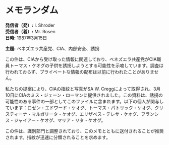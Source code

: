 # メモランダム

**発信者（発）:** I. Shroder  
**受信者（着）:** Mr. Rosen  
**日時:** 1987年3月15日  

**主題:** ベネズエラ共産党、CIA、内部安全、誘拐  

この件は、CIAから受け取った情報に関連しており、ベネズエラ共産党がCIA職員トーマス・ケオグの子供を誘拐しようとする可能性を示唆しています。調査は行われておらず、プライベートな情報の配布は以前に行われたことがありません。

私たちの提案により、CIAの指紋と写真がSA W. Creggによって取得され、3月10日にCIAのミス・ジェーン・ローマンに提供されました。この資料は、誘拐の可能性のある事件の一部としてこのファイルに含まれます。以下の個人が関与しています：ロゼン・エドワード・ケオグ、トーマス・パトリック・ケオグ、クリスティーナ・マルガリータ・ケオグ、エリザベス・テレサ・ケオグ、フランシス・ジャイアー・ケオグ、マリア・リタ・ケオグ。

この件は、識別部門と調整されており、このメモとともに送付されることが推奨されます。指紋が迅速に分類されることを求めます。